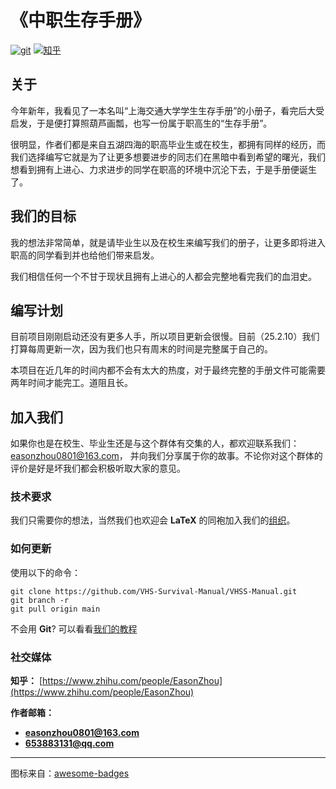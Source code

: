 # **《中职生存手册》**

<p>
  <a href="https://github.com/VHSchool-Survival-Manual/"><img src="https://img.shields.io/badge/GIT-E44C30?style=for-the-badge&logo=git&logoColor=white" alt="git"></a>
  <a href="https://www.zhihu.com/people/EasonZhou"><img src="https://img.shields.io/badge/知乎-0079FF.svg?style=plastic&logo=zhihu&logoColor=white" alt="知乎"></a>
</p>

## **关于**

今年新年，我看见了一本名叫“上海交通大学学生生存手册”的小册子，看完后大受启发，于是便打算照葫芦画瓢，也写一份属于职高生的“生存手册”。

很明显，作者们都是来自五湖四海的职高毕业生或在校生，都拥有同样的经历，而我们选择编写它就是为了让更多想要进步的同志们在黑暗中看到希望的曙光，我们想看到拥有上进心、力求进步的同学在职高的环境中沉沦下去，于是手册便诞生了。

## **我们的目标**

我的想法非常简单，就是请毕业生以及在校生来编写我们的册子，让更多即将进入职高的同学看到并也给他们带来启发。

我们相信任何一个不甘于现状且拥有上进心的人都会完整地看完我们的血泪史。

## **编写计划**

目前项目刚刚启动还没有更多人手，所以项目更新会很慢。目前（25.2.10）我们打算每周更新一次，因为我们也只有周末的时间是完整属于自己的。

本项目在近几年的时间内都不会有太大的热度，对于最终完整的手册文件可能需要两年时间才能完工。道阻且长。

## **加入我们**

如果你也是在校生、毕业生还是与这个群体有交集的人，都欢迎联系我们：easonzhou0801@163.com，
并向我们分享属于你的故事。不论你对这个群体的评价是好是坏我们都会积极听取大家的意见。

### **技术要求**

我们只需要你的想法，当然我们也欢迎会 **LaTeX** 的同袍加入我们的[组织](https://github.com/VHSchool-Survival-Manual/)。

### **如何更新**

使用以下的命令：

```git
git clone https://github.com/VHS-Survival-Manual/VHSS-Manual.git
git branch -r
git pull origin main
```
不会用 **Git**? 可以看看[我们的教程](https://github.com/VHSchool-Survival-Manual/our-tutorials)

### **社交媒体**

**知乎：** [https://www.zhihu.com/people/EasonZhou](https://www.zhihu.com/people/EasonZhou)

**作者邮箱：**
- **easonzhou0801@163.com**
- **653883131@qq.com**

---

图标来自：[awesome-badges](https://github.com/Envoy-VC/awesome-badges)
